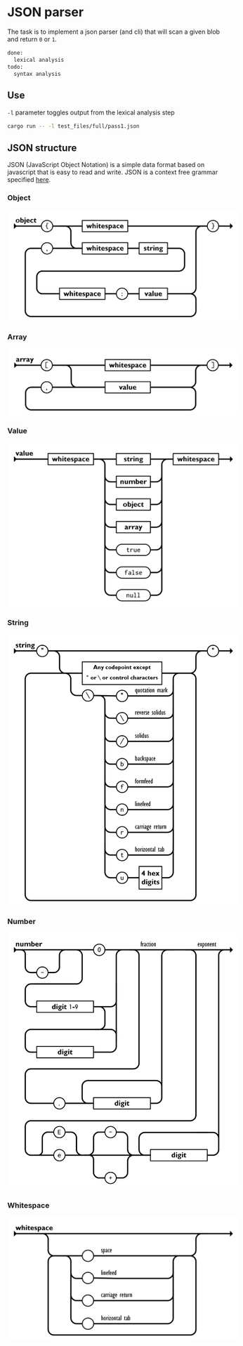 # JSON parser

The task is to implement a json parser (and cli) that will scan a given blob and return `0` or `1`.

```
done:
  lexical analysis
todo:
  syntax analysis
```

## Use

`-l` parameter toggles output from the lexical analysis step

```sh
cargo run -- -l test_files/full/pass1.json
```

## JSON structure

JSON (JavaScript Object Notation) is a simple data format based on javascript that is easy to read and write.
JSON is a context free grammar specified [here](https://www.json.org/json-en.html).

### Object
<img src="readme_assets/object.png" style="padding: 10px; background: white" />

### Array
<img src="readme_assets/array.png" style="padding: 10px; background: white" />

### Value
<img src="readme_assets/value.png" style="padding: 10px; background: white" />

### String
<img src="readme_assets/string.png" style="padding: 10px; background: white" />

### Number
<img src="readme_assets/number.png" style="padding: 10px; background: white" />

### Whitespace
<img src="readme_assets/whitespace.png" style="padding: 10px; background: white" />
